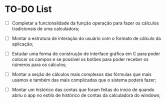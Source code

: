 # TO-DO List

- [ ] Completar a funcionalidade da função operação para fazer os cálculos tradicionais de uma calculadora;

- [ ] Montar a estrutura de interação do usuário com 
o formato de cálculo da aplicação;

- [ ] Estudar uma forma de construção de interface gráfica em C para poder colocar os campos e se possível os botões para poder receber os números para os cálculos;

- [ ] Montar a seção de cálculos mais complexos das fórmulas que mais usamos e também das mais complicadas que o sistema poderá fazer;

- [ ] Montar um histórico das contas que foram feitas do início de quando abriu o app no estilo de histórico de contas  da calculadora do windows;


